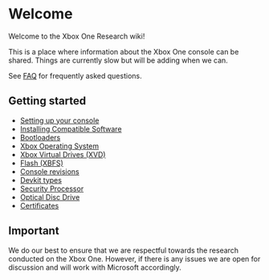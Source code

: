 <!-- TITLE: Home -->
<!-- SUBTITLE: Welcome to this wiki! -->

# Welcome
Welcome to the Xbox One Research wiki\!

This is a place where information about the Xbox One console can be
shared. Things are currently slow but will be adding when we can.

See [FAQ](faq) for frequently asked questions.

## Getting started

  - [Setting up your console](setup-dev-mode)
  - [Installing Compatible Software](installing-compatible_software)
  - [Bootloaders](bootloaders)
  - [Xbox Operating System](xbox-operating-system)
  - [Xbox Virtual Drives (XVD)](xbox-virtual-drive)
  - [Flash (XBFS)](xbox-boot-file_system)
  - [Console revisions](console-revisions)
  - [Devkit types](devkit-types)
  - [Security Processor](security-processor)
  - [Optical Disc Drive](optical-disc-drive)
  - [Certificates](certificates)

## Important

We do our best to ensure that we are respectful towards the research
conducted on the Xbox One. However, if there is any issues we are open
for discussion and will work with Microsoft accordingly.